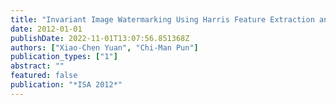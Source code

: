 ```yaml
---
title: "Invariant Image Watermarking Using Harris Feature Extraction and Zernike Moments"
date: 2012-01-01
publishDate: 2022-11-01T13:07:56.851368Z
authors: ["Xiao-Chen Yuan", "Chi-Man Pun"]
publication_types: ["1"]
abstract: ""
featured: false
publication: "*ISA 2012*"
---
```



